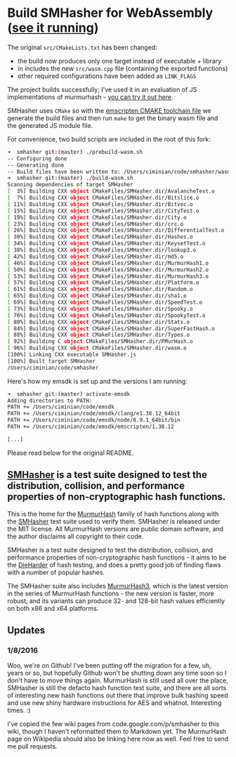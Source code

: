 
# Build SMHasher for WebAssembly ([see it running](https://cimi.io/murmurhash3js-revisited))

The original `src/CMakeLists.txt` has been changed:

* the build now produces only one target instead of executable + library
* in includes the new `src/wasm.cpp` file (containing the exported functions)
* other required configurations have been added as `LINK_FLAGS`

The project builds successfully; I've used it in an evaluation of JS implementations of murmurhash - [you can try it out here](https://cimi.io/murmurhash3js-revisited).

SMHasher uses `CMake` so with the [emscripten CMAKE toolchain file](https://github.com/kripken/emscripten/blob/incoming/cmake/Modules/Platform/Emscripten.cmake) we generate the build files and then run `make` to get the binary wasm file and the generated JS module file.

For convenience, two build scripts are included in the root of this fork:

```bash
➜  smhasher git:(master) ./prebuild-wasm.sh
-- Configuring done
-- Generating done
-- Build files have been written to: /Users/ciminian/code/smhasher/wasm
➜  smhasher git:(master) ./build-wasm.sh
Scanning dependencies of target SMHasher
[  3%] Building CXX object CMakeFiles/SMHasher.dir/AvalancheTest.o
[  7%] Building CXX object CMakeFiles/SMHasher.dir/Bitslice.o
[ 11%] Building CXX object CMakeFiles/SMHasher.dir/Bitvec.o
[ 15%] Building CXX object CMakeFiles/SMHasher.dir/CityTest.o
[ 19%] Building CXX object CMakeFiles/SMHasher.dir/City.o
[ 23%] Building CXX object CMakeFiles/SMHasher.dir/crc.o
[ 26%] Building CXX object CMakeFiles/SMHasher.dir/DifferentialTest.o
[ 30%] Building CXX object CMakeFiles/SMHasher.dir/Hashes.o
[ 34%] Building CXX object CMakeFiles/SMHasher.dir/KeysetTest.o
[ 38%] Building CXX object CMakeFiles/SMHasher.dir/lookup3.o
[ 42%] Building CXX object CMakeFiles/SMHasher.dir/md5.o
[ 46%] Building CXX object CMakeFiles/SMHasher.dir/MurmurHash1.o
[ 50%] Building CXX object CMakeFiles/SMHasher.dir/MurmurHash2.o
[ 53%] Building CXX object CMakeFiles/SMHasher.dir/MurmurHash3.o
[ 57%] Building CXX object CMakeFiles/SMHasher.dir/Platform.o
[ 61%] Building CXX object CMakeFiles/SMHasher.dir/Random.o
[ 65%] Building CXX object CMakeFiles/SMHasher.dir/sha1.o
[ 69%] Building CXX object CMakeFiles/SMHasher.dir/SpeedTest.o
[ 73%] Building CXX object CMakeFiles/SMHasher.dir/Spooky.o
[ 76%] Building CXX object CMakeFiles/SMHasher.dir/SpookyTest.o
[ 80%] Building CXX object CMakeFiles/SMHasher.dir/Stats.o
[ 84%] Building CXX object CMakeFiles/SMHasher.dir/SuperFastHash.o
[ 88%] Building CXX object CMakeFiles/SMHasher.dir/Types.o
[ 92%] Building C object CMakeFiles/SMHasher.dir/PMurHash.o
[ 96%] Building CXX object CMakeFiles/SMHasher.dir/wasm.o
[100%] Linking CXX executable SMHasher.js
[100%] Built target SMHasher
/Users/ciminian/code/smhasher
```

Here's how my emsdk is set up and the versions I am running:

```bash
➜  smhasher git:(master) activate-emsdk
Adding directories to PATH:
PATH += /Users/ciminian/code/emsdk
PATH += /Users/ciminian/code/emsdk/clang/e1.38.12_64bit
PATH += /Users/ciminian/code/emsdk/node/8.9.1_64bit/bin
PATH += /Users/ciminian/code/emsdk/emscripten/1.38.12

[...]
```

Please read below for the original README.

## [SMHasher](https://github.com/aappleby/smhasher/wiki) is a test suite designed to test the distribution, collision, and performance properties of non-cryptographic hash functions.

This is the home for the [MurmurHash](https://github.com/aappleby/smhasher/tree/master/src) family of hash functions along with the [SMHasher](https://github.com/aappleby/smhasher/tree/master/src) test suite used to verify them. SMHasher is released under the MIT license. All MurmurHash versions are public domain software, and the author disclaims all copyright to their code.

SMHasher is a test suite designed to test the distribution, collision, and performance properties of non-cryptographic hash functions - it aims to be the [DieHarder](http://www.phy.duke.edu/~rgb/General/dieharder.php) of hash testing, and does a pretty good job of finding flaws with a number of popular hashes.

The SMHasher suite also includes [MurmurHash3](https://github.com/aappleby/smhasher/blob/master/src/MurmurHash3.cpp), which is the latest version in the series of MurmurHash functions - the new version is faster, more robust, and its variants can produce 32- and 128-bit hash values efficiently on both x86 and x64 platforms.


## Updates

### 1/8/2016

Woo, we're on Github! I've been putting off the migration for a few, uh, years or so, but hopefully Github won't be shutting down any time soon so I don't have to move things again. MurmurHash is still used all over the place, SMHasher is still the defacto hash function test suite, and there are all sorts of interesting new hash functions out there that improve bulk hashing speed and use new shiny hardware instructions for AES and whatnot. Interesting times. :)

I've copied the few wiki pages from code.google.com/p/smhasher to this wiki, though I haven't reformatted them to Markdown yet. The MurmurHash page on Wikipedia should also be linking here now as well. Feel free to send me pull requests.
